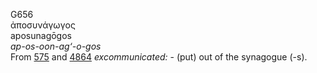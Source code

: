 <body>
  <p>G656<br>  ἀποσυνάγωγος  <br> aposunagōgos  <br><i>ap-os-oon-ag‘-o-gos </i><br>From <a href="g0575.htm">575</a> and <a href="g4864.htm">4864</a>  <i>excommunicated:</i> - (put) out of the synagogue (-s).<br></p>
 </body>